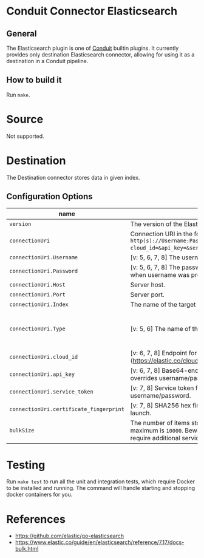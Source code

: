 # Conduit Connector Elasticsearch

## General
The Elasticsearch plugin is one of [Conduit](https://github.com/ConduitIO/conduit) builtin plugins.
It currently provides only destination Elasticsearch connector, allowing for using it as a destination in a Conduit pipeline.

## How to build it
Run `make`.

# Source

Not supported.

# Destination

The Destination connector stores data in given index.

## Configuration Options

| name                                    | description                                                                                                                                                              | required                                            | default |
|-----------------------------------------|--------------------------------------------------------------------------------------------------------------------------------------------------------------------------|-----------------------------------------------------|---------|
| `version`                               | The version of the Elasticsearch service. One of: `5`, `6`, `7`, `8`.                                                                                                    | `true`                                              |         |
| `connectionUri`                         | Connection URI in the following format: `http(s)://Username:Password@Host:Port/Index/Type?cloud_id=&api_key=&service_token=&certificate_fingerprint=`.                   | `true`                                              |         |
| `connectionUri.Username`                | [v: 5, 6, 7, 8] The username used to authenticate.                                                                                                                       | `false`                                             |         |
| `connectionUri.Password`                | [v: 5, 6, 7, 8] The password used to authenticate. Required when username was provided.                                                                                  | `false`                                             |         |
| `connectionUri.Host`                    | Server host.                                                                                                                                                             | `true`                                              |         |
| `connectionUri.Port`                    | Server port.                                                                                                                                                             | `false`                                             |         |
| `connectionUri.Index`                   | The name of the target index.                                                                                                                                            | `true`                                              |         |
| `connectionUri.Type`                    | [v: 5, 6] The name of the index's type to write the data to.                                                                                                             | `true` for versions: `5` and `6`, `false` otherwise |         |
| `connectionUri.cloud_id`                | [v: 6, 7, 8] Endpoint for the Elastic Service (https://elastic.co/cloud).                                                                                                | `false`                                             |         |
| `connectionUri.api_key`                 | [v: 6, 7, 8] Base64-encoded token for authorization; if set, overrides username/password and service token.                                                              | `false`                                             |         |
| `connectionUri.service_token`           | [v: 7, 8] Service token for authorization; if set, overrides username/password.                                                                                          | `false`                                             |         |
| `connectionUri.certificate_fingerprint` | [v: 7, 8] SHA256 hex fingerprint given by Elasticsearch on first launch.                                                                                                 | `false`                                             |         |
| `bulkSize`                              | The number of items stored in bulk in the index. Minimum is `1`, maximum is `10000`. Beware that greater sizes than `1000` may require additional service configuration. | `true`                                              | `1000`  |

# Testing

Run `make test` to run all the unit and integration tests, which require Docker to be installed and running. The command will handle starting and stopping docker containers for you.

# References

- https://github.com/elastic/go-elasticsearch
- https://www.elastic.co/guide/en/elasticsearch/reference/7.17/docs-bulk.html
